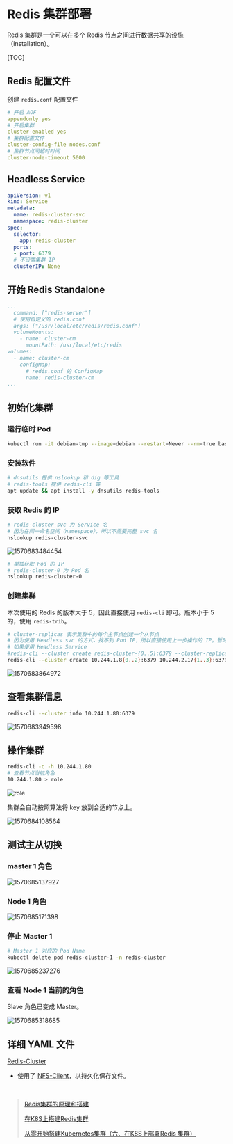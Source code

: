 # Redis 集群部署

Redis 集群是一个可以在多个 Redis 节点之间进行数据共享的设施（installation）。

[TOC]

## Redis 配置文件

创建 `redis.conf` 配置文件

```yaml
# 开启 AOF
appendonly yes
# 开启集群
cluster-enabled yes
# 集群配置文件
cluster-config-file nodes.conf
# 集群节点间超时时间
cluster-node-timeout 5000
```

## Headless Service

```yaml
apiVersion: v1
kind: Service
metadata:
  name: redis-cluster-svc
  namespace: redis-cluster
spec:
  selector:
    app: redis-cluster
  ports:
  - port: 6379
  # 不设置集群 IP 
  clusterIP: None
```

## 开始 Redis Standalone

```yaml
...
  command: ["redis-server"]
  # 使用自定义的 redis.conf
  args: ["/usr/local/etc/redis/redis.conf"]
  volumeMounts:
    - name: cluster-cm
      mountPath: /usr/local/etc/redis
volumes:
  - name: cluster-cm
    configMap:
      # redis.conf 的 ConfigMap
      name: redis-cluster-cm
...
```

## 初始化集群

### 运行临时 Pod

```bash
kubectl run -it debian-tmp --image=debian --restart=Never --rm=true bash -n redis-cluster
```

### 安装软件

```bash
# dnsutils 提供 nslookup 和 dig 等工具
# redis-tools 提供 redis-cli 等
apt update && apt install -y dnsutils redis-tools
```

### 获取 Redis 的 IP

```bash
# redis-cluster-svc 为 Service 名
# 因为在同一命名空间（namespace），所以不需要完整 svc 名
nslookup redis-cluster-svc
```

![1570683484454](1570683484454.png)

```bash
# 单独获取 Pod 的 IP
# redis-cluster-0 为 Pod 名
nslookup redis-cluster-0
```

### 创建集群

本次使用的 Redis 的版本大于 5，因此直接使用 `redis-cli` 即可。版本小于 5 的，使用 `redis-trib`。

```bash
# cluster-replicas 表示集群中的每个主节点创建一个从节点
# 因为使用 Headless svc 的方式，找不到 Pod IP，所以直接使用上一步操作的 IP。暂时不清楚为什么无头服务会有问题。
# 如果使用 Headless Service
#redis-cli --cluster create redis-cluster-{0..5}:6379 --cluster-replicas 1
redis-cli --cluster create 10.244.1.8{0..2}:6379 10.244.2.17{1..3}:6379 --cluster-replicas 1
```

![1570683864972](1570683864972.png)

## 查看集群信息

```bash
redis-cli --cluster info 10.244.1.80:6379
```

![1570683949598](1570683949598.png)

## 操作集群

```bash
redis-cli -c -h 10.244.1.80
# 查看节点当前角色
10.244.1.80 > role
```

![role](1570684121864.png)

集群会自动按照算法将 key 放到合适的节点上。

![1570684108564](1570684108564.png)

## 测试主从切换

### master 1 角色

![1570685137927](1570685137927.png)

### Node 1 角色

![1570685171398](1570685171398.png)

### 停止 Master 1

```bash
# Master 1 对应的 Pod Name
kubectl delete pod redis-cluster-1 -n redis-cluster
```

![1570685237276](1570685237276.png)

### 查看 Node 1 当前的角色

Slave 角色已变成 Master。

![1570685318685](1570685318685.png)

## 详细 YAML 文件

[Redis-Cluster](https://github.com/opsxin/k8s-yaml/tree/master/Redis-Cluster)

- 使用了 [NFS-Client](https://github.com/opsxin/k8s-yaml/tree/master/NFS-Client)，以持久化保存文件。

<br/>

> [Redis集群的原理和搭建](https://www.jianshu.com/p/c869feb5581d)
>
> [在K8S上搭建Redis集群](https://juejin.im/post/5c989ff2f265da60f206ffe4)
>
> [从零开始搭建Kubernetes集群（六、在K8S上部署Redis 集群）](https://www.jianshu.com/p/65c4baadf5d9)